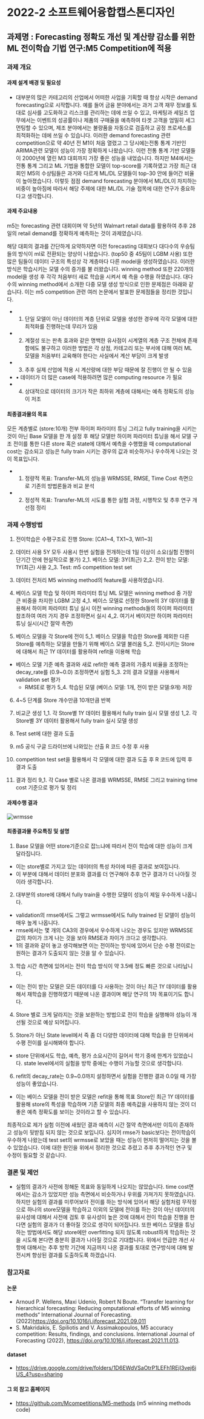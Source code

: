 # 2022-2 소프트웨어융합캡스톤디자인

## 과제명 : Forecasting 정확도 개선 및 계산량 감소를 위한 ML 전이학습 기법 연구:M5 Competition에 적용

### 과제 개요 
#### 과제 설계 배경 및 필요성 
- 대부분의 많은 카테고리의 산업에서 어떠한 사업을 기획할 때 항상 시작은 demand forecasting으로 시작합니다. 예를 들어 금융 분야에서는 과거 고객 재무 정보를 토대로 심사를 고도화하고 리스크를 관리하는 데에 쓰일 수 있고, 마케팅과 세일즈 업무에서는 이벤트의 성공률이나 제품의 구매율을 예측하여 타겟 고객을 엄밀히 세그먼팅할 수 있으며, 제조 분야에서는 불량품을 자동으로 검출하고 공정 프로세스를 최적화하는 데에 쓰일 수 있습니다. 
  이러한 demand forecasting 관련 competition으로 약 40년 전 M1이 처음 열렸고 그 당시에는전통 통계 기반인 ARIMA관련 모델이 성능이 가장 정확하게 나왔습니다. 이런 전통 통계 기반 모델들이 2000년에 열린 M3 대회까지 가장 좋은 성능을 내었습니다. 하지만 M4에서는 전통 통계 그리고 ML 기법을 통합한 모델이 top-score를 기록하였고 가장 최근 대회인 M5의 수상팀들은 과거와 다르게 ML/DL 모델들이 top-30 안에 들어간 비율이 높아졌습니다. 이렇듯 점점 demand forecasting 분야에서 ML/DL이 차지하는 비중이 높아짐에 따라서 해당 주제에 대한 ML/DL 기술 접목에 대한 연구가 중요하다고 생각합니다.

#### 과제 주요내용
m5는 forecasting 관련 대회이며 약 5년의 Walmart retail data를 활용하여 추후 28일의 retail demand를 정확하게 예측하는 것이 과제였습니다. 

 해당 대회의 결과를 간단하게 요약하자면 이전 forecasting 대회보다 대다수의 우승팀들의 방식이 
ml로 전환되는 양상이 나왔습니다. (top50 중 45팀이 LGBM 사용) 또한 많은 팀들이 데이터 구조의 
특성상 각 계층마다 다른 model을 생성하였습니다. 이러한 방식은 학습시키는 모델 수의 증가를 불
러왔습니다. winning method 또한 220개의 model을 생성 후 각각 처음부터 새로 학습을 시켜서 예
측을 수행을 하였습니다. 대다수의 winning method에서 소개한 다중 모델 생성 방식으로 인한 문제점은 아래와 같습니다. 이는 m5 competition 관련 여러 논문에서 발표한 문제점들을 정리한 것입니다.
 
- 1. 단일 모델이 아닌 데이터의 계층 단위로 모델을 생성한 경우에 각각 모델에 대한 최적화를 진행하는데 무리가 있음
- 2. 계절성 또는 판촉 효과와 같은 명백한 유사점이 시계열의 계층 구조 전체에 존재함에도 불구하고 이러한 방법은 각 상점, 카테고리 또는 부서에 대해 여러 ML 모델을 처음부터 교육해야 한다는 사실에서 계산 부담이 크게 발생
- 3. 추후 실제 산업에 적용 시 계산량에 대한 부담 때문에 잘 진행이 안 될 수 있음
- • 데이터가 더 많은 case에 적용하려면 많은 computing resource 가 필요
- 4. 상대적으로 데이터의 크기가 작은 최하위 계층에 대해서는 예측 정확도의 성능이 저조

#### 최종결과물의 목표
모든 계층별로 (store:10개) 전부 하이퍼 파라미터 튜닝 그리고 fully training을 시키는 것이 아닌 Base 모델을 한 개 설정 후 해당 모델만 하이퍼 파라미터 튜닝을 해서 모델 구조 전이를 통한 다른 store 혹은 state에 대해서 예측을 수행했을 때 computational cost는 감소되고 성능은 fully train 시키는 경우의 값과 비슷하거나 우수하게 나오는 것이 목표입니다.

- 1. 정량적 목표: Transfer-ML의 성능을 WRMSSE, RMSE, Time Cost 측면으로 기존의 방법론들과 비교 분석
- 2. 정성적 목표: Transfer-ML의 시도를 통한 실험 과정, 시행착오 및 추후 연구 개선점 정리 

### 과제 수행방법
1. 전이학습은 수평구조로 진행
Store: [CA1~4, TX1~3, WI1~3]

2. 데이터 사용
5Y 모두 사용시 한번 실험을 전개하는데 1일 이상이 소요(실험 진행이 단기간 안에 현실적으로 불가)
2_1. 베이스 모델: 3Y(최근)
2_2. 전이 받는 모델: 1Y(최근) 사용 
2_3. Test: m5 competition test set

3. 데이터 전처리 
M5 winning method의 feature를 사용하였습니다. 

4. 베이스 모델 학습 및 하이퍼 파라미터 튜닝 
ML 모델은 winning method 중 가장 큰 비중을 차지한 LGBM 고정
4_1. 베이스 모델로 선정한 Store의 3Y 데이터를 활용해서 하이퍼 파라미터 튜닝 실시
이전 winning methods들의 하이퍼 파라미터 참조하여 여러 가지 경우 조정하면서 실시
4_2. 여기서 베이지안 하이퍼 파라미터 튜닝 실시(시간 절약 측면)

5. 베이스 모델을 각 Store에 전이
5_1. 베이스 모델을 학습한 Store를 제외한 다른 Store를 예측하는 모델을 만들기 위해 베이스 모델 불러옴 
5_2. 전이시키는 Store에 대해서 최근 1Y 데이터를 활용하여 refit을 이용해 학습 
- 베이스 모델 기준 예측 결과와 새로 refit한 예측 결과의 가중치 비율을 조정하는 decay_rate를 (0.9~0.0) 조정하면서 실험 
5_3. 2의 결과 모델을 사용해서 validation set 평가
    - RMSE로 평가 
5_4. 학습된 모델 (베이스 모델: 1개, 전이 받은 모델:9개) 저장 

6. 4~5 단계를 Store 개수만큼 10개만큼 반복

7. 비교군 생성
1_1. 각 Store별 1Y 데이터 활용해서 fully train 실시 모델 생성 
1_2. 각 Store별 3Y 데이터 활용해서 fully train 실시 모델 생성 
 
8. Test set에 대한 결과 도출 
1. m5 공식 구글 드라이브에 나와있는 산출 R 코드 수정 후 사용
2. competition test set을 활용해서 각 모델에 대한 결과 도출 후 R 코드에 입력 후 결과 도출 

9. 결과 정리 
9_1. 각 Case 별로 나온 결과를 WRMSSE, RMSE 그리고 training time cost 기준으로 평가 및 정리


#### 과제수행 결과
![wrmsse](https://user-images.githubusercontent.com/101444722/207885762-5de5af7b-3014-450a-8866-816165afa811.png)


#### 최종결과물 주요특징 및 설명

1. Base 모델을 어떤 store기준으로 잡느냐에 따라서 전이 학습에 대한 성능이 크게 달라집니다. 
- 이는 store별로 가지고 있는 데이터의 특성 차이에 따른 결과로 보여집니다.
- 이 부분에 대해서 데이터 분포와 결과를 더 연구해야 추후 연구 결과가 더 나아질 것이라 생각합니다.

2. 대부분의 store에 대해서 fully train을 수행한 모델이 성능이 제일 우수하게 나옵니다.
- validation의 rmse에서도 그렇고 wrmsse에서도 fully trained 된 모델이 성능이 매우 높게 나옵니다.
- rmse에서는 몇 개의 CA3의 경우에서 우수하게 나오는 경우도 있지만 WRMSSE 값의 차이가 크게 나는 것을 보아 RMSE과 차이가 크다고 생각합니다. 
- 1의 결과와 같이 놓고 생각해보면 이는 전이하는 방식에 있어서 단순 수평 전이로는 원하는 결과가 도출되지 않는 것을 알 수 있습니다.

3. 학습 시간 측면에 있어서는 전이 학습 방식이 약 3.5배 정도 빠른 것으로 나타납니다. 
- 이는 전이 받는 모델은 모든 데이터를 다 사용하는 것이 아닌 최근 1Y 데이터를 활용해서 재학습을 진행하였기 때문에 나온 결과이며 해당 연구의 1차 목표이기도 합니다. 

4. Store 별로 크게 달라지는 것을 보완하는 방법으로 전이 학습을 실행해야 성능이 개선될 것으로 예상 되어집니다. 

5. Store가 아닌 State level에서 즉 좀 더 다양한 데이터에 대해 학습을 한 단위에서 수평 전이를 실시해봐야 합니다.
- store 단위에서도 학습, 예측, 평가 소요시간이 길어서 학기 중에 한계가 있었습니다. state level에서의 실험을 방학 중에는 수행이 가능할 것으로 생각합니다. 

6. refit의 decay_rate는 0.9~0.0까지 설정하면서 실험을 진행한 결과 0.0일 때 가장 성능이 좋았습니다. 
- 이는 베이스 모델을 전이 받은 모델은 refit을 통해 목표 Store인 최근 1Y 데이터를 활용해 store의 특성을 학습하며 기존 모델의 최종 예측값을 사용하지 않는 것이 더 좋은 예측 정확도를 보이는 것이라고 할 수 있습니다. 

최종적으로 제가 실험 이전에 새웠던 결과 예측이 시간 절약 측면에서만 이득이 존재하고 성능이 뒷받침 되지 않는 것으로 보입니다. 심지어 rmse가 basic보다는 전이학습이 우수하게 나왔는데 test set의 wrmsse로 보았을 때는 성능이 현저히 떨어지는 것을 볼 수 있었습니다. 이에 대한 원인을 위에서 정리한 것으로 추렸고 추후 추가적인 연구 및 수정이 필요할 것 같습니다. 

### 결론 및 제언
- 실험의 결과가 사전에 정해둔 목표와 동일하게 나오지는 않았습니다. time cost면에서는 감소가 있었지만 성능 측면에서 비슷하거나 우위를 가져가지 못하였습니다. 하지만 실험의 결과를 미루어보아 전이를 하는 방식에 있어서 해당 실험처럼 무작정으로 하나의 store모델을 학습하고 이외의 모델에 전이를 하는 것이 아닌 데이터의 유사성에 대해서 사전에 검토 후 유사성이 높은 것에 대해서 전이 학습을 진행을 한다면 실험의 결과가 더 좋아질 것으로 생각이 되어집니다. 또한 베이스 모델을 튜닝하는 방법에서도 해당 store에만 overfitting 되지 않도록 robust하게 학습하는 것을 시도해 본다면 충분히 결과가 나아질 것으로 기대합니다. 위에서 언급한 개선 사항에 대해서는 추후 방학 기간에 지금까지 나온 결과를 토대로 연구방식에 대해 발전시켜 향상된 결과를 도출하도록 하겠습니다.

### 참고자료
#### 논문
- Arnoud P. Wellens, Maxi Udenio, Robert N Boute. “Transfer learning for hierarchical forecasting: Reducing omputational efforts of M5 winning methods“ International Journal of Forecasting.(2022)https://doi.org/10.1016/j.ijforecast.2021.09.011
- S. Makridakis, E. Spiliotis and V. Assimakopoulos, M5 accuracy competition: Results, findings, and conclusions. International Journal of Forecasting (2022), https://doi.org/10.1016/j.ijforecast.2021.11.013.

#### dataset
- https://drive.google.com/drive/folders/1D6EWdVSaOtrP1LEFh1REjI3vej6iUS_4?usp=sharing
#### 그 외 참고 홈페이지
- https://github.com/Mcompetitions/M5-methods (m5 winning methods code)

